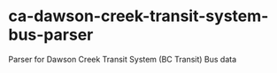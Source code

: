 ca-dawson-creek-transit-system-bus-parser
=========================================

Parser for Dawson Creek Transit System (BC Transit) Bus data

